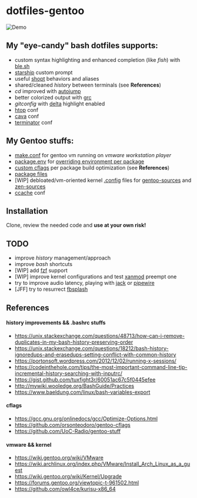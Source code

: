 # dotfiles-gentoo

![Demo](https://github.com/riblo/dotfiles-gentoo/blob/main/demo/demo.gif)

## My "eye-candy" bash dotfiles supports:
- custom syntax highlighting and enhanced completion (like *fish*) with [ble.sh](https://github.com/akinomyoga/ble.sh)
- [starship](https://starship.rs/) custom prompt
- useful [shopt](https://www.gnu.org/software/bash/manual/html_node/The-Shopt-Builtin.html) behaviors and aliases
- shared/cleaned *history* between terminals (see **References**)
- *cd* improved with [autojump](https://github.com/wting/autojump)
- better colorized output with  [grc](https://github.com/garabik/grc)
- *gitconfig* with [delta](https://github.com/dandavison/delta) highlight enabled
- [htop](https://htop.dev/) conf
- [cava](https://github.com/karlstav/cava) conf
- [terminator](https://terminator-gtk3.readthedocs.io/) conf

## My Gentoo stuffs:
- [make.conf](https://wiki.gentoo.org/wiki//etc/portage/make.conf) for gentoo vm running on *vmware workstation player*
- [package.env](https://wiki.gentoo.org/wiki//etc/portage/package.env) for [overriding environment per package](https://wiki.gentoo.org/wiki/Knowledge_Base:Overriding_environment_variables_per_package)
- [custom cflags](https://gcc.gnu.org/onlinedocs/gcc/Optimize-Options.html) per package build optimization (see **References**)
- [package files](https://wiki.gentoo.org/wiki/Handbook:Parts/Portage/Files#User-specific_configuration)
- [WIP] debloated/vm-oriented kernel [.config](https://www.kernel.org/doc/html/latest/kbuild/makefiles.html?highlight=config%20file#overview) files for [gentoo-sources](https://packages.gentoo.org/packages/sys-kernel/gentoo-sources) and [zen-sources](https://github.com/zen-kernel/zen-kernel) 
- [ccache](https://ccache.dev/) conf

## Installation
Clone, review the needed code and **use at your own risk!**

## TODO
- improve *history* management/approach
- improve *bash* shortcuts
- [WIP] add [fzf](https://github.com/junegunn/fzf) support
- [WIP] improve kernel configurations and test [xanmod](https://xanmod.org/) preempt one  
- try to improve audio latency, playing with [jack](https://github.com/jackaudio) or [pipewire](https://pipewire.org/)
- [JFF] try to resurrect [fbsplash](https://wiki.gentoo.org/wiki/Fbsplash)
## References

#### history improvements && .bashrc stuffs
- https://unix.stackexchange.com/questions/48713/how-can-i-remove-duplicates-in-my-bash-history-preserving-order
- https://unix.stackexchange.com/questions/18212/bash-history-ignoredups-and-erasedups-setting-conflict-with-common-history
- https://portonsoft.wordpress.com/2012/12/02/running-x-sessions/
- https://codeinthehole.com/tips/the-most-important-command-line-tip-incremental-history-searching-with-inputrc/
- https://gist.github.com/tuxfight3r/60051ac67c5f0445efee
- http://mywiki.wooledge.org/BashGuide/Practices
- https://www.baeldung.com/linux/bash-variables-export
#### cflags
- https://gcc.gnu.org/onlinedocs/gcc/Optimize-Options.html
- https://github.com/orsonteodoro/gentoo-cflags
- https://github.com/UoC-Radio/gentoo-stuff
#### vmware && kernel
- https://wiki.gentoo.org/wiki/VMware
- https://wiki.archlinux.org/index.php/VMware/Install_Arch_Linux_as_a_guest
- https://wiki.gentoo.org/wiki/Kernel/Upgrade
- https://forums.gentoo.org/viewtopic-t-961502.html
- https://github.com/owl4ce/kurisu-x86_64
